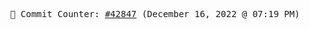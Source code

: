 <p align="center">
    <samp>
        📮 Commit Counter: <a href="https://github.com/Javascript-void0/Javascript-void0/commits/main">#42847</a> (December 16, 2022 @ 07:19 PM)
    </samp>
</p>